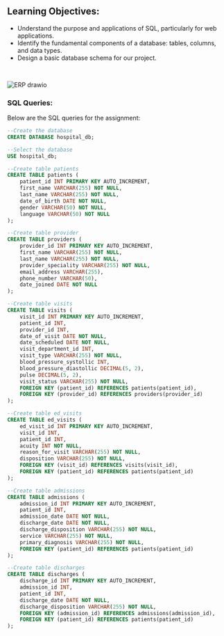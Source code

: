 
## Learning Objectives:
- Understand the purpose and applications of SQL, particularly for web applications.
- Identify the fundamental components of a database: tables, columns, and data types.
- Design a basic database schema for our project.

<br/>

![ERP drawio](https://github.com/user-attachments/assets/632b0e66-d250-4b35-b4bf-92676b98db75)

### SQL Queries:
Below are the SQL queries for the assignment:

```sql
--Create the database
CREATE DATABASE hospital_db;

--Select the database
USE hospital_db;

--Create table patients
CREATE TABLE patients (
    patient_id INT PRIMARY KEY AUTO_INCREMENT,
    first_name VARCHAR(255) NOT NULL,
    last_name VARCHAR(255) NOT NULL,
    date_of_birth DATE NOT NULL,
    gender VARCHAR(50) NOT NULL,
    language VARCHAR(50) NOT NULL
);

--Create table provider
CREATE TABLE providers (
    provider_id INT PRIMARY KEY AUTO_INCREMENT,
    first_name VARCHAR(255) NOT NULL,
    last_name VARCHAR(255) NOT NULL,
    provider_speciality VARCHAR(255) NOT NULL,
    email_address VARCHAR(255),
    phone_number VARCHAR(50),
    date_joined DATE NOT NULL
);

--Create table visits
CREATE TABLE visits (
    visit_id INT PRIMARY KEY AUTO_INCREMENT,
    patient_id INT,
    provider_id INT,
    date_of_visit DATE NOT NULL,
    date_scheduled DATE NOT NULL,
    visit_department_id INT,
    visit_type VARCHAR(255) NOT NULL,
    blood_pressure_systollic INT,
    blood_pressure_diastollic DECIMAL(5, 2),
    pulse DECIMAL(5, 2),
    visit_status VARCHAR(255) NOT NULL,
    FOREIGN KEY (patient_id) REFERENCES patients(patient_id),
    FOREIGN KEY (provider_id) REFERENCES providers(provider_id)
);

--Create table ed_visits
CREATE TABLE ed_visits (
    ed_visit_id INT PRIMARY KEY AUTO_INCREMENT,
    visit_id INT,
    patient_id INT,
    acuity INT NOT NULL,
    reason_for_visit VARCHAR(255) NOT NULL,
    disposition VARCHAR(255) NOT NULL,
    FOREIGN KEY (visit_id) REFERENCES visits(visit_id),
    FOREIGN KEY (patient_id) REFERENCES patients(patient_id)
);

--Create table admissions
CREATE TABLE admissions (
    admission_id INT PRIMARY KEY AUTO_INCREMENT,
    patient_id INT,
    admission_date DATE NOT NULL,
    discharge_date DATE NOT NULL,
    discharge_disposition VARCHAR(255) NOT NULL,
    service VARCHAR(255) NOT NULL,
    primary_diagnosis VARCHAR(255) NOT NULL,
    FOREIGN KEY (patient_id) REFERENCES patients(patient_id)
);

--Create table discharges
CREATE TABLE discharges (
    discharge_id INT PRIMARY KEY AUTO_INCREMENT,
    admission_id INT,
    patient_id INT,
    discharge_date DATE NOT NULL,
    discharge_disposition VARCHAR(255) NOT NULL,
    FOREIGN KEY (admission_id) REFERENCES admissions(admission_id),
    FOREIGN KEY (patient_id) REFERENCES patients(patient_id)
);

```
